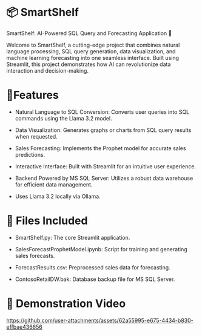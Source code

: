 # 📦 SmartShelf

SmartShelf: AI-Powered SQL Query and Forecasting Application 🤖

Welcome to SmartShelf, a cutting-edge project that combines natural language processing, SQL query generation, data visualization, and machine learning forecasting into one seamless interface. Built using Streamlit, this project demonstrates how AI can revolutionize data interaction and decision-making.

# 🌟Features

- Natural Language to SQL Conversion: Converts user queries into SQL commands using the Llama 3.2 model.

- Data Visualization: Generates graphs or charts from SQL query results when requested.

- Sales Forecasting: Implements the Prophet model for accurate sales predictions.

- Interactive Interface: Built with Streamlit for an intuitive user experience.

- Backend Powered by MS SQL Server: Utilizes a robust data warehouse for efficient data management.

- Uses Llama 3.2 locally via Ollama.

# 📄 Files Included

- SmartShelf.py: The core Streamlit application.

- SalesForecastProphetModel.ipynb: Script for training and generating sales forecasts.

- ForecastResults.csv: Preprocessed sales data for forecasting.

- ContosoRetailDW.bak: Database backup file for MS SQL Server.

# 🎥 Demonstration Video

https://github.com/user-attachments/assets/62a55995-e675-4434-b830-effbae436656
